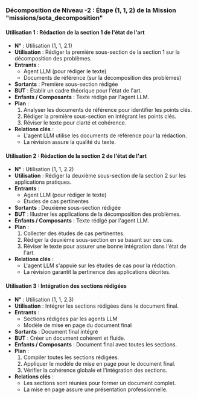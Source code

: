 ### Décomposition de Niveau -2 : Étape (1, 1, 2) de la Mission "missions/sota_decomposition"

#### Utilisation 1 : Rédaction de la section 1 de l'état de l'art
- **N°** : Utilisation (1, 1, 2.1)
- **Utilisation** : Rédiger la première sous-section de la section 1 sur la décomposition des problèmes.
- **Entrants** :
  - Agent LLM (pour rédiger le texte)
  - Documents de référence (sur la décomposition des problèmes)
- **Sortants** : Première sous-section rédigée
- **BUT** : Établir un cadre théorique pour l'état de l'art.
- **Enfants / Composants** : Texte rédigé par l'agent LLM.
- **Plan** :
  1. Analyser les documents de référence pour identifier les points clés.
  2. Rédiger la première sous-section en intégrant les points clés.
  3. Réviser le texte pour clarté et cohérence.
- **Relations clés** :
  - L'agent LLM utilise les documents de référence pour la rédaction.
  - La révision assure la qualité du texte.

#### Utilisation 2 : Rédaction de la section 2 de l'état de l'art
- **N°** : Utilisation (1, 1, 2.2)
- **Utilisation** : Rédiger la deuxième sous-section de la section 2 sur les applications pratiques.
- **Entrants** :
  - Agent LLM (pour rédiger le texte)
  - Études de cas pertinentes
- **Sortants** : Deuxième sous-section rédigée
- **BUT** : Illustrer les applications de la décomposition des problèmes.
- **Enfants / Composants** : Texte rédigé par l'agent LLM.
- **Plan** :
  1. Collecter des études de cas pertinentes.
  2. Rédiger la deuxième sous-section en se basant sur ces cas.
  3. Réviser le texte pour assurer une bonne intégration dans l'état de l'art.
- **Relations clés** :
  - L'agent LLM s'appuie sur les études de cas pour la rédaction.
  - La révision garantit la pertinence des applications décrites.

#### Utilisation 3 : Intégration des sections rédigées
- **N°** : Utilisation (1, 1, 2.3)
- **Utilisation** : Intégrer les sections rédigées dans le document final.
- **Entrants** :
  - Sections rédigées par les agents LLM
  - Modèle de mise en page du document final
- **Sortants** : Document final intégré
- **BUT** : Créer un document cohérent et fluide.
- **Enfants / Composants** : Document final avec toutes les sections.
- **Plan** :
  1. Compiler toutes les sections rédigées.
  2. Appliquer le modèle de mise en page pour le document final.
  3. Vérifier la cohérence globale et l'intégration des sections.
- **Relations clés** :
  - Les sections sont réunies pour former un document complet.
  - La mise en page assure une présentation professionnelle.